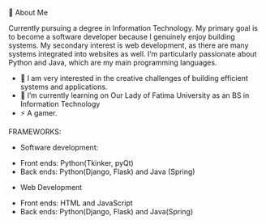 🚀 About Me

Currently pursuing a degree in Information Technology. My primary goal is to become a software developer because I genuinely enjoy building systems. My secondary interest is web development, as there are many systems integrated into websites as well. I’m particularly passionate about Python and Java, which are my main programming languages.

- 👀 I am very interested in the creative challenges of building efficient systems and applications.
- 🌱 I’m currently learning on Our Lady of Fatima University as an BS in Information Technology
- ⚡ A gamer.  


FRAMEWORKS: 
* Software development:
- Front ends: Python(Tkinker, pyQt)
- Back ends: Python(Django, Flask) and Java (Spring)

* Web Development
- Front ends: HTML and JavaScript
- Back ends: Python(Django, Flask) and Java(Spring)


